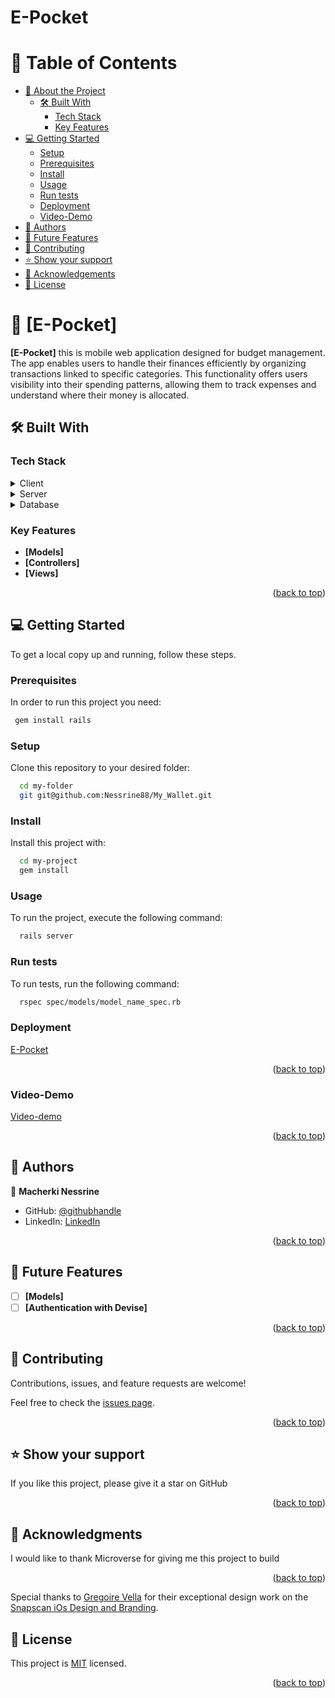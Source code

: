 <h1>E-Pocket</h1>

<a name="readme-top"></a>

# 📗 Table of Contents

- [📖 About the Project](#about-project)
  - [🛠 Built With](#built-with)
    - [Tech Stack](#tech-stack)
    - [Key Features](#key-features)
- [💻 Getting Started](#getting-started)
  - [Setup](#setup)
  - [Prerequisites](#prerequisites)
  - [Install](#install)
  - [Usage](#usage)
  - [Run tests](#run-tests)
  - [Deployment](#triangular_flag_on_post-deployment)
  - [Video-Demo](Video-Demo)
- [👥 Authors](#authors)
- [🔭 Future Features](#future-features)
- [🤝 Contributing](#contributing)
- [⭐️ Show your support](#support)
- [🙏 Acknowledgements](#acknowledgements)
- [📝 License](#license)

# 📖 [E-Pocket] <a name="about-project"></a>

**[E-Pocket]**
 this is mobile web application designed for budget management. The app enables users to handle their finances efficiently by organizing transactions linked to specific categories. This functionality offers users visibility into their spending patterns, allowing them to track expenses and understand where their money is allocated.

## 🛠 Built With <a name="built-with"></a>

### Tech Stack <a name="tech-stack"></a>

<details>
  <summary>Client</summary>
  <ul>
    <li><a href="https://developer.mozilla.org/en-US/docs/Web/HTML">HTML</a></li>
     <li><a href="https://developer.mozilla.org/en-US/docs/Web/css">CSS</a></li>
  </ul>
</details>

<details>
  <summary>Server</summary>
  <ul>
    <li><a href="https://guides.rubyonrails.org/">Rails</a></li>
  </ul>
</details>

<details>
<summary>Database</summary>
  <ul>
    <li><a href="https://www.postgresql.org/">PostgreSQL</a></li>
  </ul>
</details>

### Key Features <a name="key-features"></a>

- **[Models]**
- **[Controllers]**
- **[Views]**

<p align="right">(<a href="#readme-top">back to top</a>)</p>

## 💻 Getting Started <a name="getting-started"></a>

To get a local copy up and running, follow these steps.

### Prerequisites

In order to run this project you need:

```sh
 gem install rails
```

### Setup

Clone this repository to your desired folder:

```sh
  cd my-folder
  git git@github.com:Nessrine88/My_Wallet.git
```

### Install

Install this project with:

```sh
  cd my-project
  gem install
```

### Usage

To run the project, execute the following command:

```sh
  rails server
```

### Run tests

To run tests, run the following command:

```sh
  rspec spec/models/model_name_spec.rb
```

### Deployment

[E-Pocket](https://my-budget-ror-app.onrender.com)
<!--
Example:

```sh

```
 -->
 <p align="right">(<a href="#readme-top">back to top</a>)</p>
 
### Video-Demo
 [Video-demo](https://www.loom.com/share/e67f9382573c4a8598f847a466b48427?sid=73011810-c223-4ec1-ba88-1d95342874b5)

<p align="right">(<a href="#readme-top">back to top</a>)</p>

<!-- AUTHORS -->

## 👥 Authors <a name="authors"></a>

👤 **Macherki Nessrine**

- GitHub: [@githubhandle](https://github.com/Nessrine88)
- LinkedIn: [LinkedIn](https://www.linkedin.com/in/nessrine-macherki-86959196/)

<p align="right">(<a href="#readme-top">back to top</a>)</p>

<!-- FUTURE FEATURES -->

## 🔭 Future Features <a name="future-features"></a>

- [ ] **[Models]**
- [ ] **[Authentication with Devise]**

<p align="right">(<a href="#readme-top">back to top</a>)</p>

<!-- CONTRIBUTING -->

## 🤝 Contributing <a name="contributing"></a>

Contributions, issues, and feature requests are welcome!

Feel free to check the [issues page](https://github.com/Nessrine88/My_Wallet/issues).

<p align="right">(<a href="#readme-top">back to top</a>)</p>

## ⭐️ Show your support <a name="support"></a>

If you like this project, please give it a star on GitHub

<p align="right">(<a href="#readme-top">back to top</a>)</p>

## 🙏 Acknowledgments <a name="acknowledgements"></a>

I would like to thank Microverse for giving me this project to build

<p align="right">(<a href="#readme-top">back to top</a>)</p>

<!-- LICENSE -->
Special thanks to [Gregoire Vella](https://www.behance.net/gregoirevella) for their exceptional design work on the [Snapscan iOs Design and Branding](https://www.behance.net/gallery/19759151/Snapscan-iOs-design-and-branding?tracking_source=).
## 📝 License <a name="license"></a>

This project is [MIT](./LICENSE.md) licensed.

<p align="right">(<a href="#readme-top">back to top</a>)</p>

